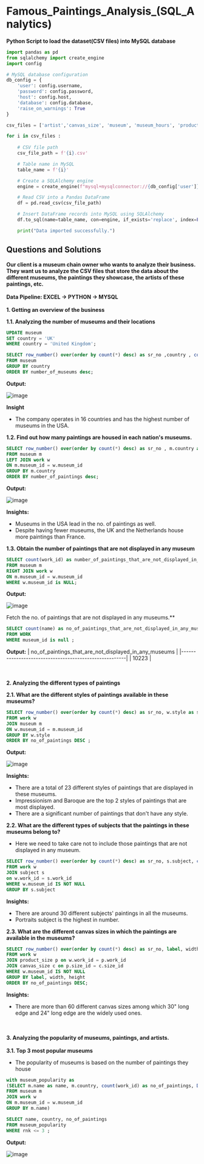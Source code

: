 # Famous_Paintings_Analysis_(SQL_Analytics)

**Python Script to load the dataset(CSV files) into MySQL database**

````PYTHON
import pandas as pd
from sqlalchemy import create_engine
import config

# MySQL database configuration
db_config = {
    'user': config.username,
    'password': config.password,
    'host': config.host,
    'database': config.database,
    'raise_on_warnings': True
}

csv_files = ['artist','canvas_size', 'museum', 'museum_hours', 'product_size', 'subject', 'work' ]

for i in csv_files :
    
    # CSV file path
    csv_file_path = f'{i}.csv'

    # Table name in MySQL
    table_name = f'{i}'

    # Create a SQLAlchemy engine
    engine = create_engine(f"mysql+mysqlconnector://{db_config['user']}:{db_config['password']}@{db_config['host']}/{db_config['database']}")

    # Read CSV into a Pandas DataFrame
    df = pd.read_csv(csv_file_path)

    # Insert DataFrame records into MySQL using SQLAlchemy
    df.to_sql(name=table_name, con=engine, if_exists='replace', index=False)

    print("Data imported successfully.")
````

## Questions and Solutions
**Our client is a museum chain owner who wants to analyze their business. They want us to analyze the CSV files that store the data about the different museums, the paintings they showcase, the artists of these paintings, etc.** 
\
\
**Data Pipeline: EXCEL -> PYTHON -> MYSQL**
\
\
**1. Getting an overview of the business**

**1.1. Analyzing the number of museums and their locations**

````SQL
UPDATE museum
SET country = 'UK'
WHERE country = 'United Kingdom';
````

````SQL
SELECT row_number() over(order by count(*) desc) as sr_no ,country , count(*) as number_of_museums
FROM museum
GROUP BY country
ORDER BY number_of_museums desc;
````

**Output:**

![image](https://github.com/Mangeshgp14/Famous_Paintings_Analysis_-SQL_Analytics-/assets/107695842/218c4830-34b6-4220-a7c0-2f3ccdf6b13c)



**Insight**
- The company operates in 16 countries and has the highest number of museums in the USA.

**1.2. Find out how many paintings are housed in each nation's museums.**

````SQL
SELECT row_number() over(order by count(*) desc) as sr_no , m.country as country , count(work_id) as number_of_paintings
FROM museum m
LEFT JOIN work w
ON m.museum_id = w.museum_id
GROUP BY m.country
ORDER BY number_of_paintings desc;
````
**Output:**

![image](https://github.com/Mangeshgp14/Famous_Paintings_Analysis_-SQL_Analytics-/assets/107695842/c869ca00-809c-478d-8648-751d787c10cd)

**Insights:**
- Museums in the USA lead in the no. of paintings as well.
- Despite having fewer museums, the UK and the Netherlands house more paintings than France.

**1.3. Obtain the number of paintings that are not displayed in any museum**

````SQL
SELECT count(work_id) as number_of_paintings_that_are_not_displayed_in_museum
FROM museum m
RIGHT JOIN work w
ON m.museum_id = w.museum_id
WHERE w.museum_id is NULL;
````

**Output:**

![image](https://github.com/Mangeshgp14/Famous_Paintings_Analysis_-SQL_Analytics-/assets/107695842/24f0ac3c-e237-4a24-b55e-23b64147d6ba)



Fetch the no. of paintings that are not displayed in any museums.**

````SQL
SELECT count(name) as no_of_paintings_that_are_not_displayed_in_any_museums
FROM WORK 
WHERE museum_id is null ;
````
**Output:**
| no_of_paintings_that_are_not_displayed_in_any_museums |
|-------------------------------------------------------|
| 10223                                                 |

\
\
**2. Analyzing the different types of paintings**

**2.1. What are the different styles of paintings available in these museums?**

````SQL
SELECT row_number() over(order by count(*) desc) as sr_no, w.style as styles, count(*) as no_of_paintings
FROM work w
JOIN museum m
ON w.museum_id = m.museum_id
GROUP BY w.style
ORDER BY no_of_paintings DESC ;
````

**Output:**

![image](https://github.com/Mangeshgp14/Famous_Paintings_Analysis_-SQL_Analytics-/assets/107695842/511da7c3-e8eb-44ea-a278-e60a7d28289e)


**Insights:**
- There are a total of 23 different styles of paintings that are displayed in these museums.
- Impressionism and Baroque are the top 2 styles of paintings that are most displayed.
- There are a significant number of paintings that don't have any style.


**2.2. What are the different types of subjects that the paintings in these museums belong to?**
- Here we need to take care not to include those paintings that are not displayed in any museum.

````SQL
SELECT row_number() over(order by count(*) desc) as sr_no, s.subject, count(*) as no_of_paintings
FROM work w
JOIN subject s
on w.work_id = s.work_id
WHERE w.museum_id IS NOT NULL
GROUP BY s.subject
````
**Insights:**
- There are around 30 different subjects' paintings in all the museums.
- Portraits subject is the highest in number.

**2.3. What are the different canvas sizes in which the paintings are available in the museums?**

````SQL
SELECT row_number() over(order by count(*) desc) as sr_no, label, width, height, count(w.work_id) as no_of_paintings
FROM work w
JOIN product_size p on w.work_id = p.work_id
JOIN canvas_size c on p.size_id = c.size_id
WHERE w.museum_id IS NOT NULL
GROUP BY label, width, height
ORDER BY no_of_paintings DESC;
````

**Insights:**
- There are more than 60 different canvas sizes among which 30" long edge and 24" long edge are the widely used ones.

\
\
**3. Analyzing the popularity of museums, paintings, and artists.**
\
\
**3.1. Top 3 most popular museums**
- The popularity of museums is based on the number of paintings they house

````SQL
with museum_popularity as
(SELECT m.name as name, m.country, count(work_id) as no_of_paintings, DENSE_RANK() OVER(ORDER BY COUNT(work_id) DESC) as rnk
FROM museum m
JOIN work w
ON m.museum_id = w.museum_id
GROUP BY m.name)

SELECT name, country, no_of_paintings
FROM museum_popularity
WHERE rnk <= 3 ;
````

**Output:**

![image](https://github.com/Mangeshgp14/Famous_Paintings_Analysis_-SQL_Analytics-/assets/107695842/807ae4f9-4d4f-45bd-b673-052ef57a882f)


